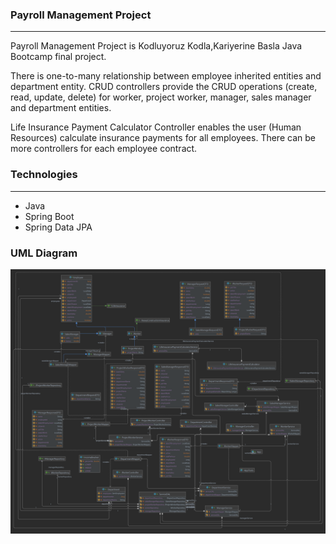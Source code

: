 ### Payroll Management Project
___

Payroll Management Project is Kodluyoruz Kodla,Kariyerine Basla Java Bootcamp final project.

There is one-to-many relationship between employee inherited entities and department entity.
CRUD controllers provide the CRUD operations (create, read, update, delete) for worker, project worker, manager, sales manager and department entities.

Life Insurance Payment Calculator Controller enables the user (Human Resources) calculate insurance payments for all employees. 
There can be more controllers for each employee contract.

### Technologies
___

- Java
- Spring Boot
- Spring Data JPA

### UML Diagram


![Payroll Management Project UML Diagram](bitirme-projesi-sengulkaya-master.png?raw=True)


